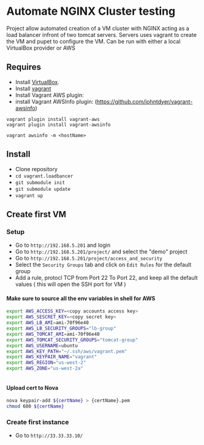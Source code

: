 # Automate NGINX Cluster testing 

Project allow automated creation of a VM cluster  with NGINX acting as a load 
balancer infront of two tomcat servers.
Servers uses vagrant to create the VM and pupet to configure 
the VM. Can be run with either a local VirtualBox provider or AWS 

## Requires

* Install [VirtualBox](http://virtualbox.org).
* Install [vagrant](http://vagrantup.com)
* Install Vagrant AWS plugin: 
* install Vagrant AWSInfo plugin: (https://github.com/johntdyer/vagrant-awsinfo)

```
vagrant plugin install vagrant-aws
vagrant plugin install vagrant-awsinfo
```

```
vagrant awsinfo -m <hostName>
```

  
## Install 

* Clone repository 
* `cd vagrant.loadbancer`
* `git submodule init`
* `git submodule update`
* `vagrant up`


## Create first VM 

### Setup

* Go to `http://192.168.5.201` and login  
* Go to `http://192.168.5.201/project/` and select the "demo" project
* Go to `http://192.168.5.201/project/access_and_security` 
* Select the `Security Groups` tab and click on `Edit Rules` for the default group
* Add a rule, protocl TCP from Port 22 To Port 22, and keep all the default values ( this will open the SSH port for VM )
 
#### Make sure to source all the env variables in shell for AWS

```Bash
export AWS_ACCESS_KEY=<copy accounts access key>
export AWS_SESCRET_KEY=<copy secret key>
export AWS_LB_AMI=ami-70f96e40
export AWS_LB_SECURITY_GROUPS="lb-group"
export AWS_TOMCAT_AMI=ami-70f96e40
export AWS_TOMCAT_SECURITY_GROUPS="tomcat-group"
export AWS_USERNAME=ubuntu
export AWS_KEY_PATH="~/.ssh/aws/vagrant.pem"
export AWS_KEYPAIR_NAME="vagrant"
export AWS_REGION="us-west-2"
export AWS_ZONE="us-west-2a"



```
#### Upload cert to Nova

```Bash
nova keypair-add ${certName} > {certName}.pem
chmod 600 ${certName}
```

### Create first instance

* Go to `http://33.33.33.10/`
